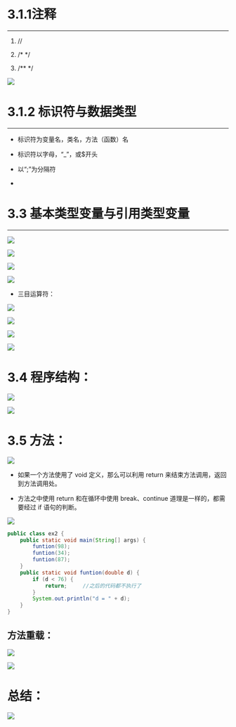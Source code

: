# 3.1.1注释

***

1. //

1. /*    */

1. /**    */

![](https://tcs.teambition.net/storage/3124ee8397ed5eafcec6ae547c7bee2cb826?Signature=eyJhbGciOiJIUzI1NiIsInR5cCI6IkpXVCJ9.eyJBcHBJRCI6IjU5Mzc3MGZmODM5NjMyMDAyZTAzNThmMSIsIl9hcHBJZCI6IjU5Mzc3MGZmODM5NjMyMDAyZTAzNThmMSIsIl9vcmdhbml6YXRpb25JZCI6IiIsImV4cCI6MTYyMjAzNjkzNCwiaWF0IjoxNjIxNDMyMTM0LCJyZXNvdXJjZSI6Ii9zdG9yYWdlLzMxMjRlZTgzOTdlZDVlYWZjZWM2YWU1NDdjN2JlZTJjYjgyNiJ9.8X5x_gb7V6Ee8tJa-TMZnM9e1HB0YQ8bIfKRLY0fEFk&download=image.png "")



# 3.1.2 标识符与数据类型

***

- 标识符为变量名，类名，方法（函数）名

- 标识符以字母，“_”，或$开头

- 以“;”为分隔符

- 




# 3.3 基本类型变量与引用类型变量

***



![](https://tcs.teambition.net/storage/3124ce7a11718cb2dc2f55808e19467e10cd?Signature=eyJhbGciOiJIUzI1NiIsInR5cCI6IkpXVCJ9.eyJBcHBJRCI6IjU5Mzc3MGZmODM5NjMyMDAyZTAzNThmMSIsIl9hcHBJZCI6IjU5Mzc3MGZmODM5NjMyMDAyZTAzNThmMSIsIl9vcmdhbml6YXRpb25JZCI6IiIsImV4cCI6MTYyMjAzNjkzNCwiaWF0IjoxNjIxNDMyMTM0LCJyZXNvdXJjZSI6Ii9zdG9yYWdlLzMxMjRjZTdhMTE3MThjYjJkYzJmNTU4MDhlMTk0NjdlMTBjZCJ9.HCstH0QC2goIYl5nqXSyeTpMWbxIybhPAkfNIT6o-MY&download=image.png "")



![](https://tcs.teambition.net/storage/31248ae7587b229b3b528e1d86d2170b42a7?Signature=eyJhbGciOiJIUzI1NiIsInR5cCI6IkpXVCJ9.eyJBcHBJRCI6IjU5Mzc3MGZmODM5NjMyMDAyZTAzNThmMSIsIl9hcHBJZCI6IjU5Mzc3MGZmODM5NjMyMDAyZTAzNThmMSIsIl9vcmdhbml6YXRpb25JZCI6IiIsImV4cCI6MTYyMjAzNjkzNCwiaWF0IjoxNjIxNDMyMTM0LCJyZXNvdXJjZSI6Ii9zdG9yYWdlLzMxMjQ4YWU3NTg3YjIyOWIzYjUyOGUxZDg2ZDIxNzBiNDJhNyJ9.EGG96IUKBJqkkuMGhvw1O642yA9Dzr2AZ8ZXnLDCvEo&download=image.png "")

![](https://tcs.teambition.net/storage/3124ad929bc8363dd00b798a456a99aac453?Signature=eyJhbGciOiJIUzI1NiIsInR5cCI6IkpXVCJ9.eyJBcHBJRCI6IjU5Mzc3MGZmODM5NjMyMDAyZTAzNThmMSIsIl9hcHBJZCI6IjU5Mzc3MGZmODM5NjMyMDAyZTAzNThmMSIsIl9vcmdhbml6YXRpb25JZCI6IiIsImV4cCI6MTYyMjAzNjkzNCwiaWF0IjoxNjIxNDMyMTM0LCJyZXNvdXJjZSI6Ii9zdG9yYWdlLzMxMjRhZDkyOWJjODM2M2RkMDBiNzk4YTQ1NmE5OWFhYzQ1MyJ9.fCG2UWmZFMN-tZqU2h-sTIitgNr3H_muDVHKGkdBWoU&download=image.png "")



![](https://tcs.teambition.net/storage/3124e0f3b960f50d41524da4dcb77540367a?Signature=eyJhbGciOiJIUzI1NiIsInR5cCI6IkpXVCJ9.eyJBcHBJRCI6IjU5Mzc3MGZmODM5NjMyMDAyZTAzNThmMSIsIl9hcHBJZCI6IjU5Mzc3MGZmODM5NjMyMDAyZTAzNThmMSIsIl9vcmdhbml6YXRpb25JZCI6IiIsImV4cCI6MTYyMjAzNjkzNCwiaWF0IjoxNjIxNDMyMTM0LCJyZXNvdXJjZSI6Ii9zdG9yYWdlLzMxMjRlMGYzYjk2MGY1MGQ0MTUyNGRhNGRjYjc3NTQwMzY3YSJ9.NMEAmdvgJ7Xwe3vL_N0HP0PhTJsPy5tP_CgMXkBGAas&download=image.png "")



- 三目运算符：

![](https://tcs.teambition.net/storage/31241b3a8e6dfe1269b9405fbccfa624651d?Signature=eyJhbGciOiJIUzI1NiIsInR5cCI6IkpXVCJ9.eyJBcHBJRCI6IjU5Mzc3MGZmODM5NjMyMDAyZTAzNThmMSIsIl9hcHBJZCI6IjU5Mzc3MGZmODM5NjMyMDAyZTAzNThmMSIsIl9vcmdhbml6YXRpb25JZCI6IiIsImV4cCI6MTYyMjAzNjkzNCwiaWF0IjoxNjIxNDMyMTM0LCJyZXNvdXJjZSI6Ii9zdG9yYWdlLzMxMjQxYjNhOGU2ZGZlMTI2OWI5NDA1ZmJjY2ZhNjI0NjUxZCJ9.gK91tsNC7_FTaPlrqjLtllNyi3dEWCvPMFOY7LNvy5w&download=image.png "")



![](https://tcs.teambition.net/storage/31247e252c5b444a45a48655cb22ca7c06b7?Signature=eyJhbGciOiJIUzI1NiIsInR5cCI6IkpXVCJ9.eyJBcHBJRCI6IjU5Mzc3MGZmODM5NjMyMDAyZTAzNThmMSIsIl9hcHBJZCI6IjU5Mzc3MGZmODM5NjMyMDAyZTAzNThmMSIsIl9vcmdhbml6YXRpb25JZCI6IiIsImV4cCI6MTYyMjAzNjkzNCwiaWF0IjoxNjIxNDMyMTM0LCJyZXNvdXJjZSI6Ii9zdG9yYWdlLzMxMjQ3ZTI1MmM1YjQ0NGE0NWE0ODY1NWNiMjJjYTdjMDZiNyJ9.PoIeLf46v7Ues8uSYw1haTzYZ-sEtcKQ3QR9dhoyQKM&download=image.png "")



![](https://tcs.teambition.net/storage/3124f4726f38d4334d23849e093a9b8b6b6c?Signature=eyJhbGciOiJIUzI1NiIsInR5cCI6IkpXVCJ9.eyJBcHBJRCI6IjU5Mzc3MGZmODM5NjMyMDAyZTAzNThmMSIsIl9hcHBJZCI6IjU5Mzc3MGZmODM5NjMyMDAyZTAzNThmMSIsIl9vcmdhbml6YXRpb25JZCI6IiIsImV4cCI6MTYyMjAzNjkzNCwiaWF0IjoxNjIxNDMyMTM0LCJyZXNvdXJjZSI6Ii9zdG9yYWdlLzMxMjRmNDcyNmYzOGQ0MzM0ZDIzODQ5ZTA5M2E5YjhiNmI2YyJ9.a62SZMd6bzC50wtFPhcLVSelQy75iD474f_5GSmiGtc&download=image.png "")

![](https://tcs.teambition.net/storage/3124eea0d5229a133c7524cee9bba5c1b574?Signature=eyJhbGciOiJIUzI1NiIsInR5cCI6IkpXVCJ9.eyJBcHBJRCI6IjU5Mzc3MGZmODM5NjMyMDAyZTAzNThmMSIsIl9hcHBJZCI6IjU5Mzc3MGZmODM5NjMyMDAyZTAzNThmMSIsIl9vcmdhbml6YXRpb25JZCI6IiIsImV4cCI6MTYyMjAzNjkzNCwiaWF0IjoxNjIxNDMyMTM0LCJyZXNvdXJjZSI6Ii9zdG9yYWdlLzMxMjRlZWEwZDUyMjlhMTMzYzc1MjRjZWU5YmJhNWMxYjU3NCJ9.RawpoN2Ij4BSjnR3r-PkybKft5wu2CT-dkrJIaAGAk4&download=image.png "")



# 3.4 程序结构：

![](https://tcs.teambition.net/storage/312474cb5c35649a82d452b4c2c611cbd2e7?Signature=eyJhbGciOiJIUzI1NiIsInR5cCI6IkpXVCJ9.eyJBcHBJRCI6IjU5Mzc3MGZmODM5NjMyMDAyZTAzNThmMSIsIl9hcHBJZCI6IjU5Mzc3MGZmODM5NjMyMDAyZTAzNThmMSIsIl9vcmdhbml6YXRpb25JZCI6IiIsImV4cCI6MTYyMjAzNjkzNCwiaWF0IjoxNjIxNDMyMTM0LCJyZXNvdXJjZSI6Ii9zdG9yYWdlLzMxMjQ3NGNiNWMzNTY0OWE4MmQ0NTJiNGMyYzYxMWNiZDJlNyJ9.q62rEWRqQX7LBippjikTHKdAx_ZlBVmqViMi2q-WalU&download=image.png "")



![](https://tcs.teambition.net/storage/3124e2a427ca136e95a477cb9b1b60649749?Signature=eyJhbGciOiJIUzI1NiIsInR5cCI6IkpXVCJ9.eyJBcHBJRCI6IjU5Mzc3MGZmODM5NjMyMDAyZTAzNThmMSIsIl9hcHBJZCI6IjU5Mzc3MGZmODM5NjMyMDAyZTAzNThmMSIsIl9vcmdhbml6YXRpb25JZCI6IiIsImV4cCI6MTYyMjAzNjkzNCwiaWF0IjoxNjIxNDMyMTM0LCJyZXNvdXJjZSI6Ii9zdG9yYWdlLzMxMjRlMmE0MjdjYTEzNmU5NWE0NzdjYjliMWI2MDY0OTc0OSJ9.RM94w5VYyaT98TklTEZD9Lish1WmE8B7HbxF0qjHOQo&download=image.png "")





# 3.5 方法：



![](https://tcs.teambition.net/storage/31240573886d467ccdfec4c52c638fbbb519?Signature=eyJhbGciOiJIUzI1NiIsInR5cCI6IkpXVCJ9.eyJBcHBJRCI6IjU5Mzc3MGZmODM5NjMyMDAyZTAzNThmMSIsIl9hcHBJZCI6IjU5Mzc3MGZmODM5NjMyMDAyZTAzNThmMSIsIl9vcmdhbml6YXRpb25JZCI6IiIsImV4cCI6MTYyMjAzNjkzNCwiaWF0IjoxNjIxNDMyMTM0LCJyZXNvdXJjZSI6Ii9zdG9yYWdlLzMxMjQwNTczODg2ZDQ2N2NjZGZlYzRjNTJjNjM4ZmJiYjUxOSJ9.b_xJdBh12tmK0c2DzlV0ES8TXIwWkym2CBtbfR9ykOA&download=image.png "")



- 如果一个方法使用了 void 定义，那么可以利用 return 来结束方法调用，返回到方法调用处。

- 方法之中使用 return 和在循环中使用 break、continue 道理是一样的，都需要经过 if 语句的判断。

![](https://tcs.teambition.net/storage/3124d883dc9eb792a45368c9d7608d345a3f?Signature=eyJhbGciOiJIUzI1NiIsInR5cCI6IkpXVCJ9.eyJBcHBJRCI6IjU5Mzc3MGZmODM5NjMyMDAyZTAzNThmMSIsIl9hcHBJZCI6IjU5Mzc3MGZmODM5NjMyMDAyZTAzNThmMSIsIl9vcmdhbml6YXRpb25JZCI6IiIsImV4cCI6MTYyMjAzNjkzNCwiaWF0IjoxNjIxNDMyMTM0LCJyZXNvdXJjZSI6Ii9zdG9yYWdlLzMxMjRkODgzZGM5ZWI3OTJhNDUzNjhjOWQ3NjA4ZDM0NWEzZiJ9.XCcAf4SuoGw1xS9g_bwBG3zF0wyD55hgfrIx13jxk7g&download=image.png "")



```java
public class ex2 {
	public static void main(String[] args) {
		funtion(98);
		funtion(34);
		funtion(87);
	}
	public static void funtion(double d) {
		if (d < 76) {
			return;		//之后的代码都不执行了
		}
		System.out.println("d = " + d);
	}
}

```



## 方法重载：

![](https://tcs.teambition.net/storage/3124f0fe6e23e475ccef87f2d2538398a819?Signature=eyJhbGciOiJIUzI1NiIsInR5cCI6IkpXVCJ9.eyJBcHBJRCI6IjU5Mzc3MGZmODM5NjMyMDAyZTAzNThmMSIsIl9hcHBJZCI6IjU5Mzc3MGZmODM5NjMyMDAyZTAzNThmMSIsIl9vcmdhbml6YXRpb25JZCI6IiIsImV4cCI6MTYyMjAzNjkzNCwiaWF0IjoxNjIxNDMyMTM0LCJyZXNvdXJjZSI6Ii9zdG9yYWdlLzMxMjRmMGZlNmUyM2U0NzVjY2VmODdmMmQyNTM4Mzk4YTgxOSJ9.1jy_zGTjtQ03D6_rPwOsBQcPcGvPnxGDKTYtmU700-Y&download=image.png "")



![](https://tcs.teambition.net/storage/3124a4915d8df8de4529ec3dc23f0980b0bd?Signature=eyJhbGciOiJIUzI1NiIsInR5cCI6IkpXVCJ9.eyJBcHBJRCI6IjU5Mzc3MGZmODM5NjMyMDAyZTAzNThmMSIsIl9hcHBJZCI6IjU5Mzc3MGZmODM5NjMyMDAyZTAzNThmMSIsIl9vcmdhbml6YXRpb25JZCI6IiIsImV4cCI6MTYyMjAzNjkzNCwiaWF0IjoxNjIxNDMyMTM0LCJyZXNvdXJjZSI6Ii9zdG9yYWdlLzMxMjRhNDkxNWQ4ZGY4ZGU0NTI5ZWMzZGMyM2YwOTgwYjBiZCJ9.PU1qQna1B-IlE0gmXdbO5MWr53ZV5bX6s1YP_e_52kU&download=image.png "")



# 总结：

![](https://tcs.teambition.net/storage/31243179c9562ddecc2982a840891321f2de?Signature=eyJhbGciOiJIUzI1NiIsInR5cCI6IkpXVCJ9.eyJBcHBJRCI6IjU5Mzc3MGZmODM5NjMyMDAyZTAzNThmMSIsIl9hcHBJZCI6IjU5Mzc3MGZmODM5NjMyMDAyZTAzNThmMSIsIl9vcmdhbml6YXRpb25JZCI6IiIsImV4cCI6MTYyMjAzNjkzNCwiaWF0IjoxNjIxNDMyMTM0LCJyZXNvdXJjZSI6Ii9zdG9yYWdlLzMxMjQzMTc5Yzk1NjJkZGVjYzI5ODJhODQwODkxMzIxZjJkZSJ9.85dqz2RPLsij4YqaPV2ep4dWX0sBthQk6bJ_L4auNi0&download=image.png "")









